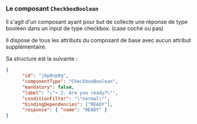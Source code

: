 ### Le composant `CheckboxBoolean`

Il s'agit d'un composant ayant pour but de collecte une réponse de type booléen dans un input de type checkbox.
(case coché ou pas)

Il dispose de tous les attributs du composant de base avec aucun attribut supplémentaire.

Sa structure est la suivante :

```json
{
      "id": "j6p0np9q",
      "componentType": "CheckboxBoolean",
      "mandatory": false,
      "label": "\"➡ 2. Are you ready?\"",
      "conditionFilter": "\"normal\"",
      "bindingDependencies": ["READY"],
      "response": { "name": "READY" }
}
```
